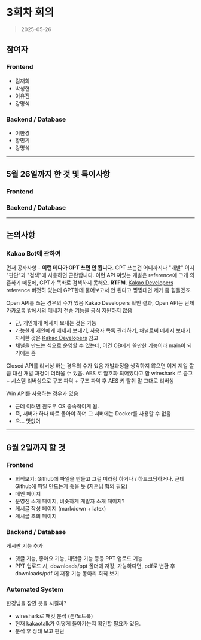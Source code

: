 # 3회차 회의  
> 2025-05-26  

## 참여자  

### Frontend
- 김재희    
- 박성현  
- 이유진  
- 강명석  

### Backend / Database  
- 이한경  
- 황민기  
- 강명석  

---  

## 5월 26일까지 한 것 및 특이사항  

### Frontend  

### Backend / Database  

---  

## 논의사항  

### Kakao Bot에 관하여
먼저 공자사항 - **이런 데다가 GPT 쓰면 안 됩니다.** GPT 쓰는건 어디까지나 "개발" 이지 "판단"과 "검색"에 사용하면 곤란합니다. 이런 API 껴있는 개발은 reference에 크게 의존하기 때문에, GPT가 똑바로 검색하지 못해요. **RTFM**.
[Kakao Developers](https://developers.kakao.com/) reference 버젓히 있는데 GPT한테 물어보고서 안 된다고 찡찡대면 제가 좀 힘들겠죠.

Open API를 쓰는 경우의 수가 있음
Kakao Developers 확인 결과, Open API는 단체 카카오톡 방에서의 메세지 전송 기능을 공식 지원하지 않음
- 단, 개인에게 메세지 보내는 것은 가능
- 가능한게 개인에게 메세지 보내기, 사용자 목록 관리하기, 채널로써 메세지 보내기. 자세한 것은 [Kakao Developers](https://developers.kakao.com/tool/rest-api/reference) 참고
- 채널을 만드는 식으로 운영할 수 있는데, 이건 OB에게 쓸만한 기능이라 main이 되기에는 좀

Closed API를 리버싱 하는 경우의 수가 있음
개발과정을 생각하지 않으면 이게 제일 깔끔
대신 개발 과정이 더러울 수 있음. AES 로 암호화 되어있다고 함
wireshark 로 뜯고 + 시스템 리버싱으로 구조 파악 + 구조 파악 후 AES 키 탈취
말 그대로 리버싱

Win API를 사용하는 경우가 있음
- 근데 이러면 윈도우 OS 종속적이게 됨.
- 즉, 서버가 하나 따로 돌아야 하며 그 서버에는 Docker를 사용할 수 없음
- 으... 맛없어

---  

## 6월 2일까지 할 것  

### Frontend  
- 회칙보기: Github에 파일을 만들고 그걸 미러링 하거나 / 하드코딩하거나. 근데 Github에 파일 만드는게 좋을 듯 (지훈님 협의 필요)
- 메인 페이지
- 운영진 소개 페이지, 비슷하게 개발자 소개 페이지?
- 게시글 작성 페이지 (markdown + latex)
- 게시글 조회 페이지

### Backend / Database  
게시판 기능 추가
- 댓글 기능, 좋아요 기능, 대댓글 기능 등등
PPT 업로드 기능
- PPT 업로드 시, downloads/ppt 폴더에 저장, 가능하다면, pdf로 변환 후 downloads/pdf 에 저장 기능
동아리 회칙 보기

### Automated System
한경님을 잠깐 봇을 시킬까?
- wireshark로 패킷 분석 (폰/노트북)
- 현재 kakaotalk가 어떻게 돌아가는지 확인할 필요가 있음.
- 분석 후 상태 보고 판단
